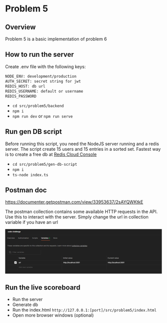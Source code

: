 # Problem 5

## Overview

Problem 5 is a basic implementation of problem 6

## How to run the server

Create .env file with the following keys:

```
NODE_ENV: development/production
AUTH_SECRET: secret string for jwt
REDIS_HOST: db url
REDIS_USERNAME: default or username
REDIS_PASSWORD
```

-   `cd src/problem5/backend`
-   `npm i`
-   `npm run dev` or `npm run serve`

## Run gen DB script

Before running this script, you need the NodeJS server running and a redis server. The script create 15 users and 15 entries in a sorted set. Fastest way is to create a free db at [Redis Cloud Console](https://cloud.redis.io/)

-   `cd src/problem5/gen-db-script`
-   `npm i`
-   `ts-node index.ts`

## Postman doc

https://documenter.getpostman.com/view/33953637/2sAYQWKtkE

The postman collection contains some available HTTP requests in the API. Use this to interact with the server. Simply change the url in collection variable if you have an url

![](postman.png)

## Run the live scoreboard

-   Run the server
-   Generate db
-   Run the index.html `http://127.0.0.1:[port]/src/problem5/index.html`
-   Open more browser windows (optional)
